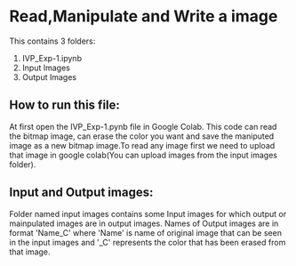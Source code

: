 # Read,Manipulate and Write a image
This contains 3 folders:
1. IVP_Exp-1.ipynb
2. Input Images
3. Output Images
## How to run this file:
At first open the IVP_Exp-1.pynb file in Google Colab. This code can read the bitmap image, can erase the color you want and save the maniputed image as a new bitmap image.To read any image first we need to upload that image in google colab(You can upload images from the input images folder). 
## Input and Output images:
Folder named input images contains some Input images for which output or mainpulated images are in output images.
Names of Output images are in format 'Name_C' where 'Name' is name of original image that can be seen in the input images and '_C' represents the color that has been erased from that image.
